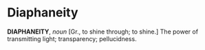 # Diaphaneity

**DIAPHANEITY**, _noun_ \[Gr., to shine through; to shine.\] The power of transmitting light; transparency; pellucidness.